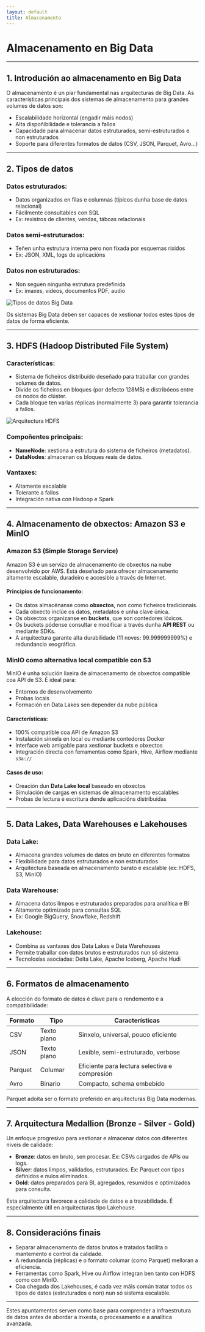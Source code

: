 ```yaml
---
layout: default
title: Almacenamento
---
```


# Almacenamento en Big Data

---

## 1. Introdución ao almacenamento en Big Data

O almacenamento é un piar fundamental nas arquitecturas de Big Data. As características principais dos sistemas de almacenamento para grandes volumes de datos son:

- Escalabilidade horizontal (engadir máis nodos)
- Alta dispoñibilidade e tolerancia a fallos
- Capacidade para almacenar datos estruturados, semi-estruturados e non estruturados
- Soporte para diferentes formatos de datos (CSV, JSON, Parquet, Avro...)

---

## 2. Tipos de datos

### Datos estruturados:
- Datos organizados en filas e columnas (típicos dunha base de datos relacional)
- Fácilmente consultables con SQL
- Ex: rexistros de clientes, vendas, táboas relacionais

### Datos semi-estruturados:
- Teñen unha estrutura interna pero non fixada por esquemas ríxidos
- Ex: JSON, XML, logs de aplicacións

### Datos non estruturados:
- Non seguen ningunha estrutura predefinida
- Ex: imaxes, vídeos, documentos PDF, audio

![Tipos de datos Big Data](images/tipos-datos-bd-es.png)

Os sistemas Big Data deben ser capaces de xestionar todos estes tipos de datos de forma eficiente.

---

## 3. HDFS (Hadoop Distributed File System)

### Características:
- Sistema de ficheiros distribuído deseñado para traballar con grandes volumes de datos.
- Divide os ficheiros en bloques (por defecto 128MB) e distribóeos entre os nodos do clúster.
- Cada bloque ten varias réplicas (normalmente 3) para garantir tolerancia a fallos.

![Arquitectura HDFS](images/hdfs-arquitectura.png)

### Compoñentes principais:
- **NameNode**: xestiona a estrutura do sistema de ficheiros (metadatos).
- **DataNodes**: almacenan os bloques reais de datos.

### Vantaxes:
- Altamente escalable
- Tolerante a fallos
- Integración nativa con Hadoop e Spark

---

## 4. Almacenamento de obxectos: Amazon S3 e MinIO

### Amazon S3 (Simple Storage Service)
Amazon S3 é un servizo de almacenamento de obxectos na nube desenvolvido por AWS. Está deseñado para ofrecer almacenamento altamente escalable, duradeiro e accesible a través de Internet.

#### Principios de funcionamento:
- Os datos almacénanse como **obxectos**, non como ficheiros tradicionais.
- Cada obxecto inclúe os datos, metadatos e unha clave única.
- Os obxectos organízanse en **buckets**, que son contedores lóxicos.
- Os buckets pódense consultar e modificar a través dunha **API REST** ou mediante SDKs.
- A arquitectura garante alta durabilidade (11 noves: 99.999999999%) e redundancia xeográfica.

### MinIO como alternativa local compatible con S3
MinIO é unha solución lixeira de almacenamento de obxectos compatible coa API de S3. É ideal para:
- Entornos de desenvolvemento
- Probas locais
- Formación en Data Lakes sen depender da nube pública

#### Características:
- 100% compatible coa API de Amazon S3
- Instalación sinxela en local ou mediante contedores Docker
- Interface web amigable para xestionar buckets e obxectos
- Integración directa con ferramentas como Spark, Hive, Airflow mediante `s3a://`

#### Casos de uso:
- Creación dun **Data Lake local** baseado en obxectos
- Simulación de cargas en sistemas de almacenamento escalables
- Probas de lectura e escritura dende aplicacións distribuídas

---

## 5. Data Lakes, Data Warehouses e Lakehouses

### Data Lake:
- Almacena grandes volumes de datos en bruto en diferentes formatos
- Flexibilidade para datos estruturados e non estruturados
- Arquitectura baseada en almacenamento barato e escalable (ex: HDFS, S3, MinIO)

### Data Warehouse:
- Almacena datos limpos e estruturados preparados para analítica e BI
- Altamente optimizado para consultas SQL
- Ex: Google BigQuery, Snowflake, Redshift

### Lakehouse:
- Combina as vantaxes dos Data Lakes e Data Warehouses
- Permite traballar con datos brutos e estruturados nun só sistema
- Tecnoloxías asociadas: Delta Lake, Apache Iceberg, Apache Hudi

---

## 6. Formatos de almacenamento

A elección do formato de datos é clave para o rendemento e a compatibilidade:

| Formato | Tipo | Características |
|--------|------|-------------------|
| CSV    | Texto plano | Sinxelo, universal, pouco eficiente |
| JSON   | Texto plano | Lexible, semi-estruturado, verbose |
| Parquet| Columar | Eficiente para lectura selectiva e compresión |
| Avro   | Binario | Compacto, schema embebido |

Parquet adoita ser o formato preferido en arquitecturas Big Data modernas.

---

## 7. Arquitectura Medallion (Bronze - Silver - Gold)

Un enfoque progresivo para xestionar e almacenar datos con diferentes niveis de calidade:

- **Bronze**: datos en bruto, sen procesar. Ex: CSVs cargados de APIs ou logs.
- **Silver**: datos limpos, validados, estruturados. Ex: Parquet con tipos definidos e nulos eliminados.
- **Gold**: datos preparados para BI, agregados, resumidos e optimizados para consulta.

Esta arquitectura favorece a calidade de datos e a trazabilidade. É especialmente útil en arquitecturas tipo Lakehouse.

---

## 8. Consideracións finais

- Separar almacenamento de datos brutos e tratados facilita o mantemento e control da calidade.
- A redundancia (réplicas) e o formato columar (como Parquet) melloran a eficiencia.
- Ferramentas como Spark, Hive ou Airflow integran ben tanto con HDFS como con MinIO.
- Coa chegada dos Lakehouses, é cada vez máis común tratar todos os tipos de datos (estruturados e non) nun só sistema escalable.

---

Estes apuntamentos serven como base para comprender a infraestrutura de datos antes de abordar a inxesta, o procesamento e a analítica avanzada.

